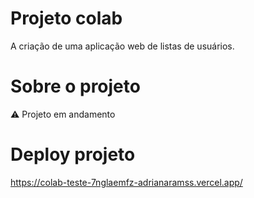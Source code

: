 # Projeto colab 
A criação de uma aplicação web de listas de usuários.


# Sobre o projeto
⚠️ Projeto em andamento


# Deploy projeto
https://colab-teste-7nglaemfz-adrianaramss.vercel.app/
